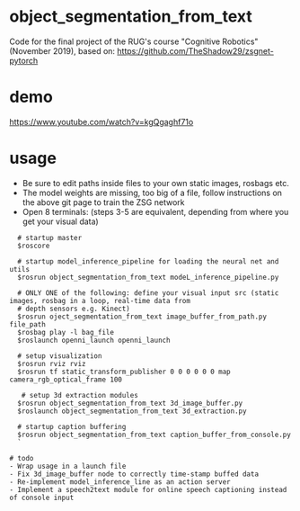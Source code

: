 # object_segmentation_from_text
Code for the final project of the RUG's course "Cognitive Robotics" (November 2019), based on: https://github.com/TheShadow29/zsgnet-pytorch

# demo
https://www.youtube.com/watch?v=kgQgaghf71o

# usage
- Be sure to edit paths inside files to your own static images, rosbags etc.
- The model weights are missing, too big of a file, follow instructions on the above git page to train the ZSG network
- Open 8 terminals: (steps 3-5 are equivalent, depending from where you get your visual data)
```
  # startup master
  $roscore
  
  # startup model_inference_pipeline for loading the neural net and utils
  $rosrun object_segmentation_from_text modeL_inference_pipeline.py
  
  # ONLY ONE of the following: define your visual input src (static images, rosbag in a loop, real-time data from
  # depth sensors e.g. Kinect)
  $rosrun oject_segmentation_from_text image_buffer_from_path.py file_path  
  $rosbag play -l bag_file 
  $roslaunch openni_launch openni_launch
  
  # setup visualization
  $rosrun rviz rviz 
  $rosrun tf static_transform_publisher 0 0 0 0 0 0 map camera_rgb_optical_frame 100
  
   # setup 3d extraction modules
  $rosrun object_segmentation_from_text 3d_image_buffer.py 
  $roslaunch object_segmentation_from_text 3d_extraction.py 
  
  # startup caption buffering
  $rosrun object_segmentation_from_text caption_buffer_from_console.py
  `

# todo
- Wrap usage in a launch file
- Fix 3d_image_buffer node to correctly time-stamp buffed data
- Re-implement model_inference_line as an action server
- Implement a speech2text module for online speech captioning instead of console input
